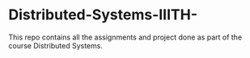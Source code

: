 # Distributed-Systems-IIITH-
This repo contains all the assignments and project done as part of the course Distributed Systems.
